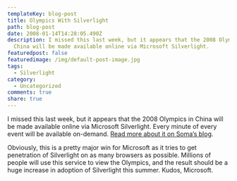 ```yaml
---
templateKey: blog-post
title: Olympics With Silverlight
path: blog-post
date: 2008-01-14T14:28:05.490Z
description: I missed this last week, but it appears that the 2008 Olympics in
  China will be made available online via Microsoft Silverlight.
featuredpost: false
featuredimage: /img/default-post-image.jpg
tags:
  - Silverlight
category:
  - Uncategorized
comments: true
share: true
---
```

<!--StartFragment-->

I missed this last week, but it appears that the 2008 Olympics in China will be made available online via Microsoft Silverlight. Every minute of every event will be available on-demand. [Read more about it on Soma’s blog](http://blogs.msdn.com/somasegar/archive/2008/01/07/2008-olympics-brought-to-you-by-silverlight.aspx).

Obviously, this is a pretty major win for Microsoft as it tries to get penetration of Silverlight on as many browsers as possible. Millions of people will use this service to view the Olympics, and the result should be a huge increase in adoption of Silverlight this summer. Kudos, Microsoft.

<!--EndFragment-->